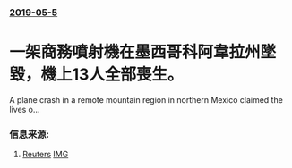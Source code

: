 ### [2019-05-5](/news/2019/05/5/index.md)

##### 
# 一架商務噴射機在墨西哥科阿韋拉州墜毀，機上13人全部喪生。 

A plane crash in a remote mountain region in northern Mexico claimed the lives o...


### 信息来源:

1. [Reuters](https://www.reuters.com/article/us-mexico-crash/no-survivors-found-in-mexico-crash-of-jet-carrying-13-people-idUSKCN1SC1T0) [IMG](https://s4.reutersmedia.net/resources_v2/images/rcom-default.png)
